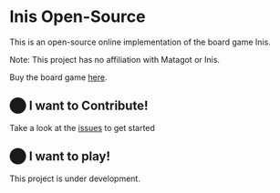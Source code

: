 # Inis Open-Source
This is an open-source online implementation of the board game Inis.

Note: This project has no affiliation with Matagot or Inis.

Buy the board game [here](https://www.amazon.com/Matagot-SAS-MTGINI01-Inis-Board/dp/B089Q26FL2/ref=sr_1_2?crid=1V4BDCFBTDFQM&dib=eyJ2IjoiMSJ9.T1Sl48o5skFM8xXWFkvkRH7yIh_lzIqe8gA9WrnI0OTD-gl0MNANYuIFgok_RCzd_TC_OzjVlM9FHBCK2l3lvvwY7HfVd3XJhbtdGUplsC7T_ieEyaT8aarkVxOyYJl3kbYPHtGW1STsBMtFW1f8XjZ8Y76cWFI34N8xLtuutbd7uRv11fwcvUSCZzAJgtig40j4THI2deJxSn5ACz99zh1kmqEay8pMIF3Lh8Qftm0co6TWnFLhPlxoxLp88hqQlaVCwQDBwPn562xPO6LMOOZwGKk9mx8hxXtvdAtLhN8.WLj0uhH-fwSTNMbMsFxu4nUqji_5Yhcu92wkQAWnwVw&dib_tag=se&keywords=inis+boardgame&qid=1720649506&sprefix=inis+boardgam%2Caps%2C115&sr=8-2).

## ⬤ I want to Contribute!
Take a look at the [issues](https://github.com/NevinG/inis/issues) to get started
## ⬤ I want to play!
This project is under development.
